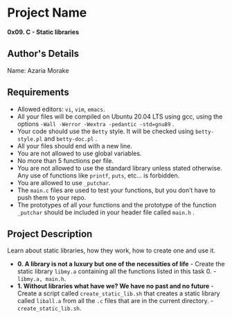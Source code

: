 # Project Name
**0x09. C - Static libraries**

## Author's Details
Name: Azaria Morake

##  Requirements
*   Allowed editors: `vi`, `vim`, `emacs`.
*   All your files will be compiled on Ubuntu 20.04 LTS using gcc, using the options `-Wall -Werror -Wextra -pedantic -std=gnu89` .
*   Your code should use the `Betty` style. It will be checked using `betty-style.pl` and `betty-doc.pl` .
*   All your files should end with a new line.
*   You are not allowed to use global variables.
*   No more than 5 functions per file.
*   You are not allowed to use the standard library unless stated otherwise. Any use of functions like `printf`, `puts`, etc… is forbidden.
*   You are allowed to use `_putchar`.
*   The `main.c` files are used to test your functions, but you don’t have to push them to your repo.
*   The prototypes of all your functions and the prototype of the function `_putchar` should be included in your header file called `main.h` .

## Project Description
Learn about static libraries, how they work, how to create one and use it.

* **0. A library is not a luxury but one of the necessities of life** - Create the static library `libmy.a` containing all the functions listed in this task 0. - `libmy.a, main.h`.
* **1. Without libraries what have we? We have no past and no future** - Create a script called `create_static_lib.sh` that creates a static library called `liball.a` from all the `.c` files that are in the current directory. - `create_static_lib.sh`.

